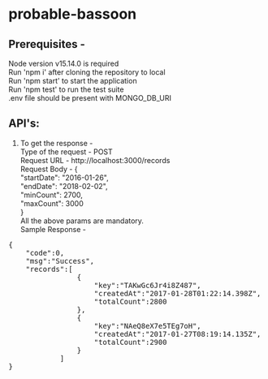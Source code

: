 # probable-bassoon

## Prerequisites - 
Node version v15.14.0 is required \
Run 'npm i' after cloning the repository to local \
Run 'npm start' to start the application \
Run 'npm test' to run the test suite \
.env file should be present with MONGO_DB_URI

## API's: 

1. To get the response - \
Type of the request - POST \
Request URL - http://localhost:3000/records \
Request Body - {\
        "startDate": "2016-01-26", \
        "endDate": "2018-02-02", \
        "minCount": 2700, \
        "maxCount": 3000 \
}\
All the above params are mandatory. \
Sample Response - 
<pre>
{ 
    "code":0, 
    "msg":"Success", 
    "records":[ 
                { 
                    "key":"TAKwGc6Jr4i8Z487", 
                    "createdAt":"2017-01-28T01:22:14.398Z", 
                    "totalCount":2800 
                }, 
                { 
                    "key":"NAeQ8eX7e5TEg7oH", 
                    "createdAt":"2017-01-27T08:19:14.135Z", 
                    "totalCount":2900 
                } 
            ] 
}
</pre>